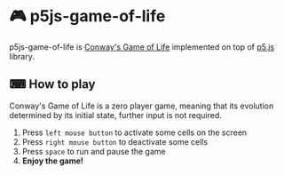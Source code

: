# 🎮 p5js-game-of-life

p5js-game-of-life is [Conway's Game of Life](https://en.wikipedia.org/wiki/Conway's_Game_of_Life) implemented on top of [p5.js](https://p5js.org/) library.

## ⌨ How to play

Conway's Game of Life is a zero player game, meaning that its evolution determined by its initial state, further input is not required.

1. Press `left mouse button` to activate some cells on the screen
1. Press `right mouse button` to deactivate some cells
1. Press `space` to run and pause the game
1. **Enjoy the game!**
